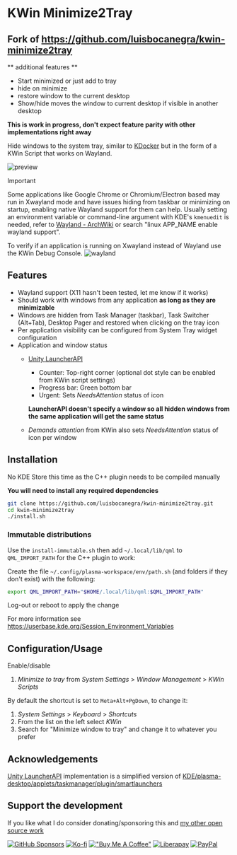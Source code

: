 # KWin Minimize2Tray

## Fork of https://github.com/luisbocanegra/kwin-minimize2tray
** additional features **
- Start minimized or just add to tray
- hide on minimize
- restore window to the current desktop
- Show/hide moves the window to current desktop if visible in another desktop

**This is work in progress, don't expect feature parity with other implementations right away**

Hide windows to the system tray, similar to [KDocker](https://github.com/user-none/KDocker) but in the form of a KWin Script that works on Wayland.

![preview](screenshots/preview.png)

> [!IMPORTANT]
> Some applications like Google Chrome or Chromium/Electron based may run in Xwayland mode and have issues hiding from taskbar or minimizing on startup, enabling native Wayland support for them can help. Usually setting an environment variable or command-line argument with KDE's `kmenuedit` is needed, refer to [Wayland - ArchWiki](https://wiki.archlinux.org/title/Wayland#GUI_libraries) or search "linux APP_NAME enable wayland support".
>
> To verify if an application is running on Xwayland instead of Wayland use the KWin Debug Console.
> ![wayland](screenshots/wayland.png)

## Features

- Wayland support (X11 hasn't been tested, let me know if it works)
- Should work with windows from any application **as long as they are minimizable**
- Windows are hidden from Task Manager (taskbar), Task Switcher (Alt+Tab), Desktop Pager and restored when clicking on the tray icon
- Per application visibility can be configured from System Tray widget configuration
- Application and window status
  - [Unity LauncherAPI](https://wiki.ubuntu.com/Unity/LauncherAPI)
    - Counter: Top-right corner (optional dot style can be enabled from KWin script settings)
    - Progress bar: Green bottom bar
    - Urgent: Sets *NeedsAttention* status of icon

    **LauncherAPI doesn't specify a window so all hidden windows from the same application will get the same status**
  - *Demands attention* from KWin also sets *NeedsAttention* status of icon per window

## Installation

No KDE Store this time as the C++ plugin needs to be compiled manually

**You will need to install any required dependencies**

```sh
git clone https://github.com/luisbocanegra/kwin-minimize2tray.git
cd kwin-minimize2tray
./install.sh
```

### Immutable distributions

Use the `install-immutable.sh` then add `~/.local/lib/qml` to `QML_IMPORT_PATH` for the C++ plugin to work:

Create the file `~/.config/plasma-workspace/env/path.sh` (and folders if they don't exist) with the following:

```sh
export QML_IMPORT_PATH="$HOME/.local/lib/qml:$QML_IMPORT_PATH"
```

Log-out or reboot to apply the change

For more information see <https://userbase.kde.org/Session_Environment_Variables>

## Configuration/Usage

Enable/disable

1. *Minimize to tray* from *System Settings* > *Window Management* > *KWin Scripts*

By default the shortcut is set to `Meta+Alt+PgDown`, to change it:

1. *System Settings* > *Keyboard* > *Shortcuts*
2. From the list on the left select *KWin*
3. Search for "Minimize window to tray" and change it to whatever you prefer

## Acknowledgements

[Unity LauncherAPI](https://wiki.ubuntu.com/Unity/LauncherAPI) implementation is a simplified version of [KDE/plasma-desktop/applets/taskmanager/plugin/smartlaunchers](https://github.com/KDE/plasma-desktop/tree/e3ba92b113d8a4e2d47a589835e9d867059dc2b9/applets/taskmanager/plugin/smartlaunchers)

## Support the development

If you like what I do consider donating/sponsoring this and [my other open source work](https://github.com/luisbocanegra?tab=repositories&q=&type=source&language=&sort=stargazers)

[![GitHub Sponsors](https://img.shields.io/badge/GitHub_Sponsors-supporter?logo=githubsponsors&color=%2329313C)](https://github.com/sponsors/luisbocanegra) [![Ko-fi](https://img.shields.io/badge/Ko--fi-supporter?logo=ko-fi&logoColor=%23ffffff&color=%23467BEB)](https://ko-fi.com/luisbocanegra) [!["Buy Me A Coffee"](https://img.shields.io/badge/Buy%20Me%20a%20Coffe-supporter?logo=buymeacoffee&logoColor=%23282828&color=%23FF803F)](https://www.buymeacoffee.com/luisbocanegra) [![Liberapay](https://img.shields.io/badge/Liberapay-supporter?logo=liberapay&logoColor=%23282828&color=%23F6C814)](https://liberapay.com/luisbocanegra/) [![PayPal](https://img.shields.io/badge/PayPal-supporter?logo=paypal&logoColor=%23ffffff&color=%23003087)](https://www.paypal.com/donate/?hosted_button_id=Y5TMH3Z4YZRDA)
